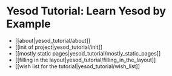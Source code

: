 # Yesod Tutorial: Learn Yesod by Example

* [[about|yesod_tutorial/about]]
* [[init of project|yesod_tutorial/init]]
* [[mostly static pages|yesod_tutorial/mostly_static_pages]]
* [[filling in the layout|yesod_tutorial/filling_in_the_layout]]
* [[wish list for the tutorial|yesod_tutorial/wish_list]]